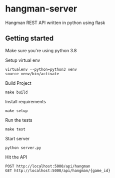 # hangman-server

Hangman REST API written in python using flask

## Getting started

Make sure you're using python 3.8

Setup virtual env

```
virtualenv --python=python3 venv
source venv/bin/activate
```

Build Project

```
make build
```

Install requirements

```
make setup
```

Run the tests

```
make test
```

Start server

```
python server.py
```

Hit the API

```
POST http://localhost:5000/api/hangman
GET http://localhost:5000/api/hangman/{game_id}
```
